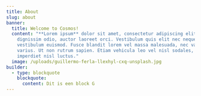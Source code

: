 ```yaml
---
title: About
slug: about
banner:
  title: Welcome to Cosmos!
  content: "**Lorem ipsum** dolor sit amet, consectetur adipiscing elit. Aenean ut
    dignissim odio, auctor laoreet orci. Vestibulum quis elit nec neque
    vestibulum euismod. Fusce blandit lorem vel massa malesuada, nec varius nunc
    varius. Ut non rutrum sapien. Etiam vehicula leo vel nisl sodales, quis
    imperdiet nisl luctus."
  image: /uploads/guillermo-ferla-llexhyl-cxq-unsplash.jpg
builder:
  - type: blockquote
    blockquote:
      content: Dit is een block G
---
```

